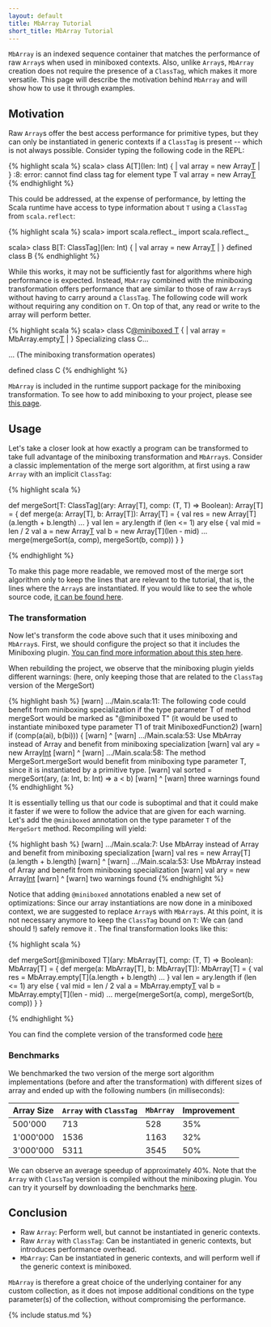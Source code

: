 ```yaml
---
layout: default
title: MbArray Tutorial
short_title: MbArray Tutorial
---
```


`MbArray` is an indexed sequence container that matches the performance of raw `Array`s when used in miniboxed contexts. Also, unlike `Array`s, `MbArray` creation does not require the presence of a `ClassTag`, which makes it more versatile. This page will describe the motivation behind `MbArray` and will show how to use it through examples. 

## Motivation

Raw `Array`s offer the best access performance for primitive types, but they can only be instantiated in generic contexts if a `ClassTag` is present -- which is not always possible. Consider typing the following code in the REPL:

{% highlight scala %}
scala> class A[T](len: Int) {
     |   val array = new Array[T](len)
     | }
<console>:8: error: cannot find class tag for element type T
       val array = new Array[T](len)
{% endhighlight %}

This could be addressed, at the expense of performance, by letting the Scala runtime have access to type information about `T` using a `ClassTag` from `scala.reflect`: 

{% highlight scala %}
scala> import scala.reflect._
import scala.reflect._

scala> class B[T: ClassTag](len: Int) {
     |   val array = new Array[T](len)
     | }
defined class B
{% endhighlight %}

While this works, it may not be sufficiently fast for algorithms where high performance is expected. Instead, `MbArray` combined with the miniboxing transformation offers performance that are similar to those of raw `Array`s without having to carry around a `ClassTag`. The following code will work without requiring any condition on `T`. On top of that, any read or write to the array will perform better.

{% highlight scala %}
scala> class C[@miniboxed T](len:Int) {
     |   val array = MbArray.empty[T](len)
     | }
Specializing class C...

  ... (The miniboxing transformation operates)

defined class C
{% endhighlight %}

`MbArray` is included in the runtime support package for the miniboxing transformation. To see how to add miniboxing to your project, please see [this page](using_sbt.html).

## Usage

Let's take a closer look at how exactly a program can be transformed to take full advantage of the miniboxing transformation and `MbArray`s. Consider a classic implementation of the merge sort algorithm, at first using a raw `Array` with an implicit `ClassTag`:

{% highlight scala %}

def mergeSort[T: ClassTag](ary: Array[T], comp: (T, T) => Boolean): Array[T] = {
  def merge(a: Array[T], b: Array[T]): Array[T] = {
    val res = new Array[T](a.length + b.length)
    ...
  }
  val len = ary.length
  if (len <= 1) ary
  else {
    val mid = len / 2
    val a = new Array[T](mid)
    val b = new Array[T](len - mid)
    ...
    merge(mergeSort(a, comp), mergeSort(b, comp))
  }
}
  
{% endhighlight %}

To make this page more readable, we removed most of the merge sort algorithm only to keep the lines that are relevant to the tutorial, that is, the lines where the `Array`s are instantiated. If you would like to see the whole source code, [it can be found here](code_examples/mbarrays/before_transformation.scala).

### The transformation

Now let's transform the code above such that it uses miniboxing and `MbArray`s. 
First, we should configure the project so that it includes the Miniboxing plugin. [You can find more information about this step here](using_sbt.html).

When rebuilding the project, we observe that the miniboxing plugin yields different warnings: (here, only keeping those that are related to the `ClassTag` version of the MergeSort)

{% highlight bash %}
[warn] .../Main.scala:11: The following code could benefit from miniboxing specialization
if the type parameter T of method mergeSort would be marked as "@miniboxed T" 
(it would be used to instantiate miniboxed type parameter T1 of trait MiniboxedFunction2)
[warn]         if (comp(a(ai), b(bi))) {
[warn]             ^
[warn] .../Main.scala:53: Use MbArray instead of Array and benefit from miniboxing specialization
[warn]     val ary = new Array[Int](len)
[warn]               ^
[warn] .../Main.scala:58: The method MergeSort.mergeSort would benefit from miniboxing 
type parameter T, since it is instantiated by a primitive type.
[warn]     val sorted = mergeSort(ary, (a: Int, b: Int) => a < b)
[warn]                  ^
[warn] three warnings found
{% endhighlight %}

It is essentially telling us that our code is suboptimal and that it could make it faster if we were to follow the advice that are given for each warning. Let's add the `@miniboxed` annotation on the type parameter `T` of the `MergeSort` method. Recompiling will yield: 

<!-- Adding the warning by hand -->
{% highlight bash %}
[warn] .../Main.scala:7: Use MbArray instead of Array and benefit from miniboxing specialization
[warn]     val res = new Array[T](a.length + b.length)
[warn]               ^
[warn] .../Main.scala:53: Use MbArray instead of Array and benefit from miniboxing specialization
[warn]     val ary = new Array[Int](len)
[warn]               ^
[warn] two warnings found
{% endhighlight %}

Notice that adding `@miniboxed` annotations enabled a new set of optimizations: Since our array instantiations are now done in a miniboxed context, we are suggested to replace `Array`s with `MbArray`s. At this point, it is not necessary anymore to keep the `ClassTag` bound on `T`: We can (and should !) safely remove it .
The final transformation looks like this: 

{% highlight scala %}

def mergeSort[@miniboxed T](ary: MbArray[T], comp: (T, T) => Boolean): MbArray[T] = {
  def merge(a: MbArray[T], b: MbArray[T]): MbArray[T] = {
    val res = MbArray.empty[T](a.length + b.length)
    ...
  }
  val len = ary.length
  if (len <= 1) ary
  else {
    val mid = len / 2
    val a = MbArray.empty[T](mid)
    val b = MbArray.empty[T](len - mid)
    ...
    merge(mergeSort(a, comp), mergeSort(b, comp))
  }
}
  
{% endhighlight %}

You can find the complete version of the transformed code [here](code_examples/mbarrays/after_transformation.scala)

### Benchmarks

We benchmarked the two version of the merge sort algorithm implementations (before and after the transformation) with different sizes of array and ended up with the following numbers (in milliseconds):

| Array Size    | `Array` with `ClassTag` | `MbArray` | Improvement |
| ------------- |-------------------------| ----------|-------------|
| 500'000       | 713    	            | 528       | 35%   	   |
| 1'000'000     | 1536                    | 1163      | 32%	        |
| 3'000'000     | 5311                    | 3545      | 50%    	   |

We can observe an average speedup of approximately 40%.
Note that the `Array` with `ClassTag` version is compiled without the miniboxing plugin.
You can try it yourself by downloading the benchmarks [here](https://github.com/Roldak/mb-benchmarks).

## Conclusion

* Raw `Array`: Perform well, but cannot be instantiated in generic contexts.
* Raw `Array` with `ClassTag`: Can be instantiated in generic contexts, but introduces performance overhead.
* `MbArray`: Can be instantiated in generic contexts, and will perform well if the generic context is miniboxed.

`MbArray` is therefore a great choice of the underlying container for any custom collection, as it does not impose additional conditions on the type parameter(s) of the collection, without compromising the performance.

{% include status.md %}

